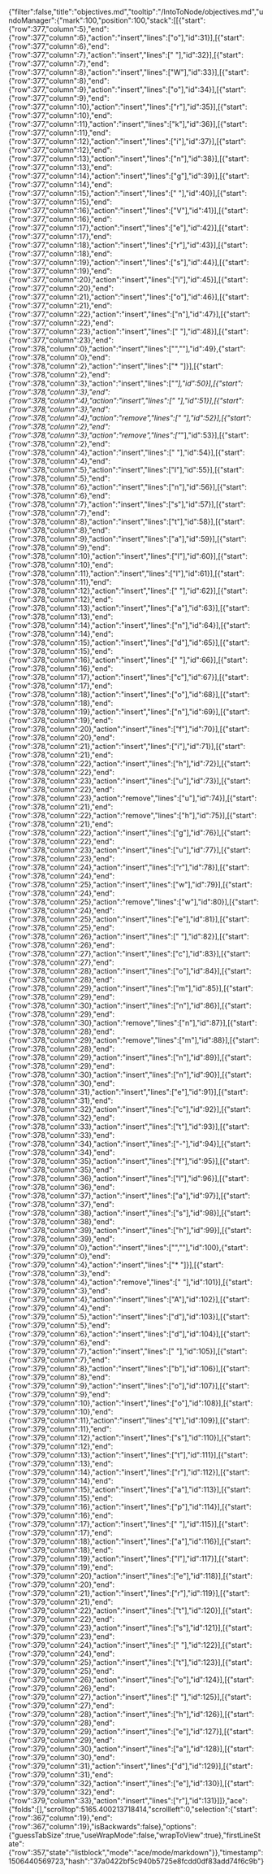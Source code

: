 {"filter":false,"title":"objectives.md","tooltip":"/IntoToNode/objectives.md","undoManager":{"mark":100,"position":100,"stack":[[{"start":{"row":377,"column":5},"end":{"row":377,"column":6},"action":"insert","lines":["o"],"id":31}],[{"start":{"row":377,"column":6},"end":{"row":377,"column":7},"action":"insert","lines":[" "],"id":32}],[{"start":{"row":377,"column":7},"end":{"row":377,"column":8},"action":"insert","lines":["W"],"id":33}],[{"start":{"row":377,"column":8},"end":{"row":377,"column":9},"action":"insert","lines":["o"],"id":34}],[{"start":{"row":377,"column":9},"end":{"row":377,"column":10},"action":"insert","lines":["r"],"id":35}],[{"start":{"row":377,"column":10},"end":{"row":377,"column":11},"action":"insert","lines":["k"],"id":36}],[{"start":{"row":377,"column":11},"end":{"row":377,"column":12},"action":"insert","lines":["i"],"id":37}],[{"start":{"row":377,"column":12},"end":{"row":377,"column":13},"action":"insert","lines":["n"],"id":38}],[{"start":{"row":377,"column":13},"end":{"row":377,"column":14},"action":"insert","lines":["g"],"id":39}],[{"start":{"row":377,"column":14},"end":{"row":377,"column":15},"action":"insert","lines":[" "],"id":40}],[{"start":{"row":377,"column":15},"end":{"row":377,"column":16},"action":"insert","lines":["V"],"id":41}],[{"start":{"row":377,"column":16},"end":{"row":377,"column":17},"action":"insert","lines":["e"],"id":42}],[{"start":{"row":377,"column":17},"end":{"row":377,"column":18},"action":"insert","lines":["r"],"id":43}],[{"start":{"row":377,"column":18},"end":{"row":377,"column":19},"action":"insert","lines":["s"],"id":44}],[{"start":{"row":377,"column":19},"end":{"row":377,"column":20},"action":"insert","lines":["i"],"id":45}],[{"start":{"row":377,"column":20},"end":{"row":377,"column":21},"action":"insert","lines":["o"],"id":46}],[{"start":{"row":377,"column":21},"end":{"row":377,"column":22},"action":"insert","lines":["n"],"id":47}],[{"start":{"row":377,"column":22},"end":{"row":377,"column":23},"action":"insert","lines":[" "],"id":48}],[{"start":{"row":377,"column":23},"end":{"row":378,"column":0},"action":"insert","lines":["",""],"id":49},{"start":{"row":378,"column":0},"end":{"row":378,"column":2},"action":"insert","lines":["* "]}],[{"start":{"row":378,"column":2},"end":{"row":378,"column":3},"action":"insert","lines":["*"],"id":50}],[{"start":{"row":378,"column":3},"end":{"row":378,"column":4},"action":"insert","lines":[" "],"id":51}],[{"start":{"row":378,"column":3},"end":{"row":378,"column":4},"action":"remove","lines":[" "],"id":52}],[{"start":{"row":378,"column":2},"end":{"row":378,"column":3},"action":"remove","lines":["*"],"id":53}],[{"start":{"row":378,"column":2},"end":{"row":378,"column":4},"action":"insert","lines":["  "],"id":54}],[{"start":{"row":378,"column":4},"end":{"row":378,"column":5},"action":"insert","lines":["I"],"id":55}],[{"start":{"row":378,"column":5},"end":{"row":378,"column":6},"action":"insert","lines":["n"],"id":56}],[{"start":{"row":378,"column":6},"end":{"row":378,"column":7},"action":"insert","lines":["s"],"id":57}],[{"start":{"row":378,"column":7},"end":{"row":378,"column":8},"action":"insert","lines":["t"],"id":58}],[{"start":{"row":378,"column":8},"end":{"row":378,"column":9},"action":"insert","lines":["a"],"id":59}],[{"start":{"row":378,"column":9},"end":{"row":378,"column":10},"action":"insert","lines":["l"],"id":60}],[{"start":{"row":378,"column":10},"end":{"row":378,"column":11},"action":"insert","lines":["l"],"id":61}],[{"start":{"row":378,"column":11},"end":{"row":378,"column":12},"action":"insert","lines":[" "],"id":62}],[{"start":{"row":378,"column":12},"end":{"row":378,"column":13},"action":"insert","lines":["a"],"id":63}],[{"start":{"row":378,"column":13},"end":{"row":378,"column":14},"action":"insert","lines":["n"],"id":64}],[{"start":{"row":378,"column":14},"end":{"row":378,"column":15},"action":"insert","lines":["d"],"id":65}],[{"start":{"row":378,"column":15},"end":{"row":378,"column":16},"action":"insert","lines":[" "],"id":66}],[{"start":{"row":378,"column":16},"end":{"row":378,"column":17},"action":"insert","lines":["c"],"id":67}],[{"start":{"row":378,"column":17},"end":{"row":378,"column":18},"action":"insert","lines":["o"],"id":68}],[{"start":{"row":378,"column":18},"end":{"row":378,"column":19},"action":"insert","lines":["n"],"id":69}],[{"start":{"row":378,"column":19},"end":{"row":378,"column":20},"action":"insert","lines":["f"],"id":70}],[{"start":{"row":378,"column":20},"end":{"row":378,"column":21},"action":"insert","lines":["i"],"id":71}],[{"start":{"row":378,"column":21},"end":{"row":378,"column":22},"action":"insert","lines":["h"],"id":72}],[{"start":{"row":378,"column":22},"end":{"row":378,"column":23},"action":"insert","lines":["u"],"id":73}],[{"start":{"row":378,"column":22},"end":{"row":378,"column":23},"action":"remove","lines":["u"],"id":74}],[{"start":{"row":378,"column":21},"end":{"row":378,"column":22},"action":"remove","lines":["h"],"id":75}],[{"start":{"row":378,"column":21},"end":{"row":378,"column":22},"action":"insert","lines":["g"],"id":76}],[{"start":{"row":378,"column":22},"end":{"row":378,"column":23},"action":"insert","lines":["u"],"id":77}],[{"start":{"row":378,"column":23},"end":{"row":378,"column":24},"action":"insert","lines":["r"],"id":78}],[{"start":{"row":378,"column":24},"end":{"row":378,"column":25},"action":"insert","lines":["w"],"id":79}],[{"start":{"row":378,"column":24},"end":{"row":378,"column":25},"action":"remove","lines":["w"],"id":80}],[{"start":{"row":378,"column":24},"end":{"row":378,"column":25},"action":"insert","lines":["e"],"id":81}],[{"start":{"row":378,"column":25},"end":{"row":378,"column":26},"action":"insert","lines":[" "],"id":82}],[{"start":{"row":378,"column":26},"end":{"row":378,"column":27},"action":"insert","lines":["c"],"id":83}],[{"start":{"row":378,"column":27},"end":{"row":378,"column":28},"action":"insert","lines":["o"],"id":84}],[{"start":{"row":378,"column":28},"end":{"row":378,"column":29},"action":"insert","lines":["m"],"id":85}],[{"start":{"row":378,"column":29},"end":{"row":378,"column":30},"action":"insert","lines":["n"],"id":86}],[{"start":{"row":378,"column":29},"end":{"row":378,"column":30},"action":"remove","lines":["n"],"id":87}],[{"start":{"row":378,"column":28},"end":{"row":378,"column":29},"action":"remove","lines":["m"],"id":88}],[{"start":{"row":378,"column":28},"end":{"row":378,"column":29},"action":"insert","lines":["n"],"id":89}],[{"start":{"row":378,"column":29},"end":{"row":378,"column":30},"action":"insert","lines":["n"],"id":90}],[{"start":{"row":378,"column":30},"end":{"row":378,"column":31},"action":"insert","lines":["e"],"id":91}],[{"start":{"row":378,"column":31},"end":{"row":378,"column":32},"action":"insert","lines":["c"],"id":92}],[{"start":{"row":378,"column":32},"end":{"row":378,"column":33},"action":"insert","lines":["t"],"id":93}],[{"start":{"row":378,"column":33},"end":{"row":378,"column":34},"action":"insert","lines":["-"],"id":94}],[{"start":{"row":378,"column":34},"end":{"row":378,"column":35},"action":"insert","lines":["f"],"id":95}],[{"start":{"row":378,"column":35},"end":{"row":378,"column":36},"action":"insert","lines":["l"],"id":96}],[{"start":{"row":378,"column":36},"end":{"row":378,"column":37},"action":"insert","lines":["a"],"id":97}],[{"start":{"row":378,"column":37},"end":{"row":378,"column":38},"action":"insert","lines":["s"],"id":98}],[{"start":{"row":378,"column":38},"end":{"row":378,"column":39},"action":"insert","lines":["h"],"id":99}],[{"start":{"row":378,"column":39},"end":{"row":379,"column":0},"action":"insert","lines":["",""],"id":100},{"start":{"row":379,"column":0},"end":{"row":379,"column":4},"action":"insert","lines":["*   "]}],[{"start":{"row":378,"column":3},"end":{"row":378,"column":4},"action":"remove","lines":[" "],"id":101}],[{"start":{"row":379,"column":3},"end":{"row":379,"column":4},"action":"insert","lines":["A"],"id":102}],[{"start":{"row":379,"column":4},"end":{"row":379,"column":5},"action":"insert","lines":["d"],"id":103}],[{"start":{"row":379,"column":5},"end":{"row":379,"column":6},"action":"insert","lines":["d"],"id":104}],[{"start":{"row":379,"column":6},"end":{"row":379,"column":7},"action":"insert","lines":[" "],"id":105}],[{"start":{"row":379,"column":7},"end":{"row":379,"column":8},"action":"insert","lines":["b"],"id":106}],[{"start":{"row":379,"column":8},"end":{"row":379,"column":9},"action":"insert","lines":["o"],"id":107}],[{"start":{"row":379,"column":9},"end":{"row":379,"column":10},"action":"insert","lines":["o"],"id":108}],[{"start":{"row":379,"column":10},"end":{"row":379,"column":11},"action":"insert","lines":["t"],"id":109}],[{"start":{"row":379,"column":11},"end":{"row":379,"column":12},"action":"insert","lines":["s"],"id":110}],[{"start":{"row":379,"column":12},"end":{"row":379,"column":13},"action":"insert","lines":["t"],"id":111}],[{"start":{"row":379,"column":13},"end":{"row":379,"column":14},"action":"insert","lines":["r"],"id":112}],[{"start":{"row":379,"column":14},"end":{"row":379,"column":15},"action":"insert","lines":["a"],"id":113}],[{"start":{"row":379,"column":15},"end":{"row":379,"column":16},"action":"insert","lines":["p"],"id":114}],[{"start":{"row":379,"column":16},"end":{"row":379,"column":17},"action":"insert","lines":[" "],"id":115}],[{"start":{"row":379,"column":17},"end":{"row":379,"column":18},"action":"insert","lines":["a"],"id":116}],[{"start":{"row":379,"column":18},"end":{"row":379,"column":19},"action":"insert","lines":["l"],"id":117}],[{"start":{"row":379,"column":19},"end":{"row":379,"column":20},"action":"insert","lines":["e"],"id":118}],[{"start":{"row":379,"column":20},"end":{"row":379,"column":21},"action":"insert","lines":["r"],"id":119}],[{"start":{"row":379,"column":21},"end":{"row":379,"column":22},"action":"insert","lines":["t"],"id":120}],[{"start":{"row":379,"column":22},"end":{"row":379,"column":23},"action":"insert","lines":["s"],"id":121}],[{"start":{"row":379,"column":23},"end":{"row":379,"column":24},"action":"insert","lines":[" "],"id":122}],[{"start":{"row":379,"column":24},"end":{"row":379,"column":25},"action":"insert","lines":["t"],"id":123}],[{"start":{"row":379,"column":25},"end":{"row":379,"column":26},"action":"insert","lines":["o"],"id":124}],[{"start":{"row":379,"column":26},"end":{"row":379,"column":27},"action":"insert","lines":[" "],"id":125}],[{"start":{"row":379,"column":27},"end":{"row":379,"column":28},"action":"insert","lines":["h"],"id":126}],[{"start":{"row":379,"column":28},"end":{"row":379,"column":29},"action":"insert","lines":["e"],"id":127}],[{"start":{"row":379,"column":29},"end":{"row":379,"column":30},"action":"insert","lines":["a"],"id":128}],[{"start":{"row":379,"column":30},"end":{"row":379,"column":31},"action":"insert","lines":["d"],"id":129}],[{"start":{"row":379,"column":31},"end":{"row":379,"column":32},"action":"insert","lines":["e"],"id":130}],[{"start":{"row":379,"column":32},"end":{"row":379,"column":33},"action":"insert","lines":["r"],"id":131}]]},"ace":{"folds":[],"scrolltop":5165.400213718414,"scrollleft":0,"selection":{"start":{"row":367,"column":19},"end":{"row":367,"column":19},"isBackwards":false},"options":{"guessTabSize":true,"useWrapMode":false,"wrapToView":true},"firstLineState":{"row":357,"state":"listblock","mode":"ace/mode/markdown"}},"timestamp":1506440569723,"hash":"37a0422bf5c940b5725e8fcdd0df83add74f6c9b"}